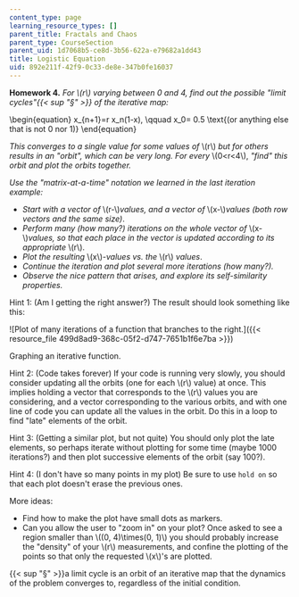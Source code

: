 ```yaml
---
content_type: page
learning_resource_types: []
parent_title: Fractals and Chaos
parent_type: CourseSection
parent_uid: 1d7068b5-ce8d-3b56-622a-e79682a1dd43
title: Logistic Equation
uid: 892e211f-42f9-0c33-de8e-347b0fe16037
---
```


**Homework 4.** _For \\(r\\) varying between 0 and 4, find out the possible "limit cycles"{{< sup "§" >}} of the iterative map:_

\\begin{equation} x\_{n+1}=r x\_n(1-x), \\qquad x\_0= 0.5 \\text{(or anything else that is not $0$ nor $1$)} \\end{equation}

_This converges to a single value for some values of_ \\(r\\) _but for others results in an "orbit", which can be very long. For every_ \\(0\<r\<4\\), _"find" this orbit and plot the orbits together._

_Use the "matrix-at-a-time" notation we learned in the last iteration example:_

*   _Start with a vector of_ \\(r-\\)_values, and a vector of_ \\(x-\\)_values (both row vectors and the same size)_.
*   _Perform many (how many?) iterations on the whole vector of_ \\(x-\\)_values, so that each place in the vector is updated according to its appropriate_ \\(r\\).
*   _Plot the resulting_ \\(x\\)_\-values vs. the_ \\(r\\) _values_.
*   _Continue the iteration and plot several more iterations (how many?)._
*   _Observe the nice pattern that arises, and explore its self-similarity properties._

Hint 1: (Am I getting the right answer?) The result should look something like this:

![Plot of many iterations of a function that branches to the right.]({{< resource_file 499d8ad9-368c-05f2-d747-7651b1f6e7ba >}})

Graphing an iterative function.

Hint 2: (Code takes forever) If your code is running very slowly, you should consider updating all the orbits (one for each \\(r\\) value) at once. This implies holding a vector that corresponds to the \\(r\\) values you are considering, and a vector corresponding to the various orbits, and with one line of code you can update all the values in the orbit. Do this in a loop to find "late" elements of the orbit.

Hint 3: (Getting a similar plot, but not quite) You should only plot the late elements, so perhaps iterate without plotting for some time (maybe 1000 iterations?) and then plot successive elements of the orbit (say 100?).

Hint 4: (I don't have so many points in my plot) Be sure to use `hold on` so that each plot doesn't erase the previous ones.

More ideas:

*   Find how to make the plot have small dots as markers.
*   Can you allow the user to "zoom in" on your plot? Once asked to see a region smaller than \\((0, 4)\\times(0, 1)\\) you should probably increase the "density" of your \\(r\\) measurements, and confine the plotting of the points so that only the requested \\(x\\)'s are plotted.

{{< sup "§" >}}a limit cycle is an orbit of an iterative map that the dynamics of the problem converges to, regardless of the initial condition.
